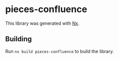# pieces-confluence

This library was generated with [Nx](https://nx.dev).

## Building

Run `nx build pieces-confluence` to build the library.
